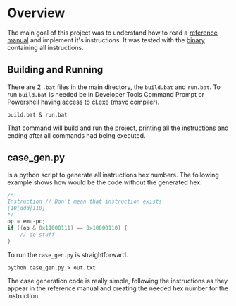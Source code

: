 # Overview

The main goal of this project was to understand how to read a [reference manual](https://altairclone.com/downloads/manuals/8080%20Programmers%20Manual.pdf)
and implement it's instructions.
It was tested with the [binary](http://www.emulator101.com/files/cpudiag.asm) containing all instructions.

## Building and Running

There are 2 `.bat` files in the main directory, the `build.bat` and `run.bat`.
To run `build.bat` is needed be in Developer Tools Command Prompt or Powershell having access to cl.exe (msvc compiler).

```
build.bat & run.bat
```

That command will build and run the project, printing all the instructions and ending after all commands had being executed.

## case_gen.py

Is a python script to generate all instructions hex numbers. 
The following example shows how would be the code without the generated hex.

```C
/*
Instruction // Don't mean that instruction exists
[10[ddd]110]
*/
op = emu-pc;
if ((op & 0x11000111) == 0x10000110) {
    // do stuff
}
```

To run the `case_gen.py` is straightforward.

```
python case_gen.py > out.txt
```

The case generation code is really simple, following the instructions as they appear
in the reference manual and creating the needed hex number for the instruction.
